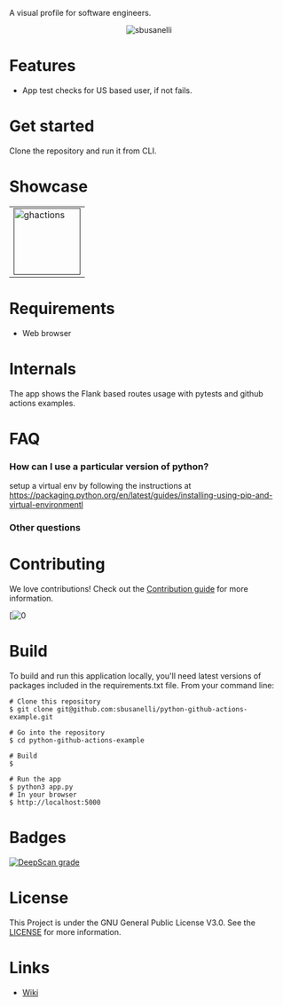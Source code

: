 A visual profile for software engineers.
<br>

<p align="center">
  <img alt="sbusanelli" src="">
</p>

Features
========
* App test checks for US based user, if not fails.

Get started
===========
Clone the repository and run it from CLI. 


Showcase
========
<center>
  <table>
    <tr>
      <td><a href=""><img width="120" alt="ghactions" src="g"></a></td>
    </tr>
  </table>
</center>

Requirements
============
* Web browser

Internals
=========
The app shows the Flank based routes usage with pytests and github actions examples. 

FAQ
===
### How can I use a particular version of python?
setup a virtual env by following the instructions at https://packaging.python.org/en/latest/guides/installing-using-pip-and-virtual-environmentl

### Other questions

Contributing
============
We love contributions! Check out the [Contribution guide](https://github.com/sbusanelli/python-github-actions-example/CONTRIBUTING.md) for more information.

[![0]()

Build
=====
To build and run this application locally, you'll need latest versions of packages included in the requirements.txt file. From your command line:

```
# Clone this repository
$ git clone git@github.com:sbusanelli/python-github-actions-example.git

# Go into the repository
$ cd python-github-actions-example

# Build
$ 

# Run the app
$ python3 app.py
# In your browser
$ http://localhost:5000
```

Badges
======
<a href="https://deepscan.io/dashboard#view=project&tid=17588&pid=20938&bid=587608"><img src="https://deepscan.io/api/teams/17588/projects/20938/branches/587608/badge/grade.svg" alt="DeepScan grade"></a>

License
=======
This Project is under the GNU General Public License V3.0. See the [LICENSE](https://github.com/sbusanelli/python-github-actions-example/blob/master/LICENSE.md) for more information.

Links
=====
* [Wiki](https://github.com/sbusanelli/python-github-actions-example/wiki)
